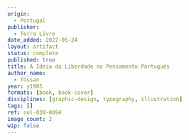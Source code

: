 ```yaml
---
origin:
  - Portugal
publisher:
  - Terra Livre
date_added: 2022-05-24
layout: artifact
status: complete
published: true
title: A Ideia da Liberdade no Pensamento Português
author_name:
  - Tóssan
year: y1985
formats: [book, book-cover]
disciplines: [graphic-design, typography, illustration]
tags: []
ref: sol-030-0094
image_count: 2
wip: false
---
```

